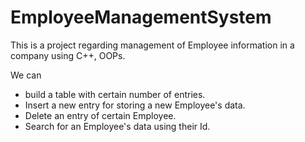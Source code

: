 # EmployeeManagementSystem

This is a project regarding management of Employee information in a company using C++, OOPs.


We can
* build a table with certain number of entries.
* Insert a new entry for storing a new Employee's data.
* Delete an entry of certain Employee.
* Search for an Employee's data using their Id.

